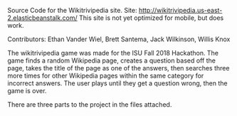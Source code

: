 Source Code for the Wikitrivipedia site. Site: http://wikitrivipedia.us-east-2.elasticbeanstalk.com/ This site is not yet optimized for mobile, but does work.

Contributors: Ethan Vander Wiel, Brett Santema, Jack Wilkinson, Willis Knox

The wikitrivipedia game was made for the ISU Fall 2018 Hackathon. The game finds a random Wikipedia page, creates a question based off the
page, takes the title of the page as one of the answers, then searches three more times for other Wikipedia pages within the same category
for incorrect answers. The user plays until they get a question wrong, then the game is over.

There are three parts to the project in the files attached.

